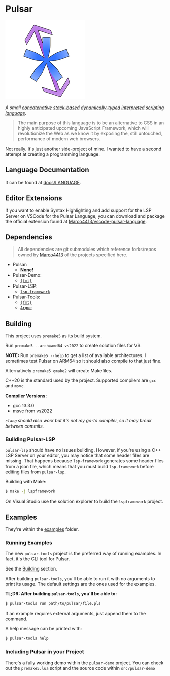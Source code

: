 # Pulsar

![logo](logo.png)

*A small
[concatenative](https://en.wikipedia.org/wiki/Concatenative_programming_language)
[stack-based](https://en.wikipedia.org/wiki/Stack-oriented_programming)
[dynamically-typed](https://en.wikipedia.org/wiki/Type_system#Dynamic_type_checking_and_runtime_type_information)
[interpreted](https://en.wikipedia.org/wiki/Interpreter_(computing))
[scripting language](https://en.wikipedia.org/wiki/Scripting_language).*

> The main purpose of this language is to be an alternative to CSS
in an highly anticipated upcoming JavaScript Framework,
which will revolutionize the Web as we know it
by exposing the, still untouched, performance of modern web browsers.

Not really. It's just another side-project of mine.
I wanted to have a second attempt at creating a programming language.

## Language Documentation

It can be found at [docs/LANGUAGE](docs/LANGUAGE.md).

## Editor Extensions

If you want to enable Syntax Highlighting and add support for the LSP Server
on VSCode for the Pulsar Language, you can download and package the official extension found at
[Marco4413/vscode-pulsar-language](https://github.com/Marco4413/vscode-pulsar-language).

## Dependencies

> All dependencies are git submodules which reference forks/repos owned by
> [Marco4413](https://github.com/Marco4413) of the projects specified here.

- Pulsar:
  - **None!**
- Pulsar-Demo:
  - [`{fmt}`](https://github.com/fmtlib/fmt)
- Pulsar-LSP:
  - [`lsp-framework`](https://github.com/leon-bckl/lsp-framework)
- Pulsar-Tools:
  - [`{fmt}`](https://github.com/fmtlib/fmt)
  - [`Argue`](https://github.com/Marco4413/Argue)

## Building

This project uses `premake5` as its build system.

Run `premake5 --arch=amd64 vs2022` to create solution files for VS.

**NOTE:** Run `premake5 --help` to get a list of available architectures.
I sometimes test Pulsar on ARM64 so it should also compile to that just fine.

Alternatively `premake5 gmake2` will create Makefiles.

C++20 is the standard used by the project.
Supported compilers are `gcc` and `msvc`.

**Compiler Versions:**
- gcc 13.3.0
- msvc from vs2022

*`clang` should also work but it's not my go-to compiler,
so it may break between commits.*

### Building Pulsar-LSP

`pulsar-lsp` should have no issues building. However, if you're using a
C++ LSP Server on your editor, you may notice that some header files are missing.
That happens because `lsp-framework` generates some header files from a json file,
which means that you must build `lsp-framework` before editing files from `pulsar-lsp`.

Building with Make:
```sh
$ make -j lspframework
```

On Visual Studio use the solution explorer to build the `lspframework` project.

## Examples

They're within the [examples](examples) folder.

### Running Examples

The new `pulsar-tools` project is the preferred way of running examples.
In fact, it's the CLI tool for Pulsar.

See the [Building](#building) section.

After building `pulsar-tools`, you'll be able to run it with no arguments to
print its usage. The default settings are the ones used for the examples.

**TL;DR: After building `pulsar-tools`, you'll be able to:**

```sh
$ pulsar-tools run path/to/pulsar/file.pls
```

If an example requires external arguments, just append them to the command.

A help message can be printed with:

```sh
$ pulsar-tools help
```

### Including Pulsar in your Project

There's a fully working demo within the `pulsar-demo` project.
You can check out the `premake5.lua` script and the source code within `src/pulsar-demo`
